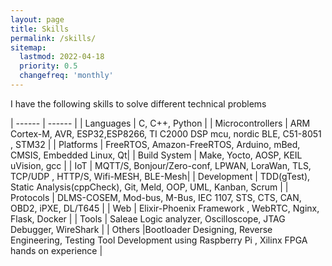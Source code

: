 ```yaml
---
layout: page
title: Skills
permalink: /skills/
sitemap:
  lastmod: 2022-04-18
  priority: 0.5
  changefreq: 'monthly'
---
```


I have the following skills to solve different technical problems 

| ------ | ------ |
| Languages | C, C++, Python |
| Microcontrollers | ARM Cortex-M, AVR, ESP32,ESP8266, TI C2000 DSP mcu, nordic BLE, C51-8051 , STM32 |
| Platforms | FreeRTOS, Amazon-FreeRTOS, Arduino, mBed, CMSIS, Embedded Linux, Qt|
| Build System | Make, Yocto, AOSP, KEIL uVision, gcc |
| IoT | MQTT/S, Bonjour/Zero-conf, LPWAN, LoraWan, TLS, TCP/UDP , HTTP/S, Wifi-MESH, BLE-Mesh|
| Development | TDD(gTest), Static Analysis(cppCheck), Git, Meld, OOP, UML, Kanban, Scrum |
| Protocols | DLMS-COSEM, Mod-bus, M-Bus, IEC 1107, STS, CTS, CAN, OBD2, iPXE, DL/T645 |
| Web | Elixir-Phoenix Framework , WebRTC, Nginx, Flask, Docker |
| Tools | Saleae Logic analyzer, Oscilloscope, JTAG Debugger, WireShark |
| Others |Bootloader Designing, Reverse Engineering, Testing Tool Development using Raspberry Pi , Xilinx FPGA hands on experience | 